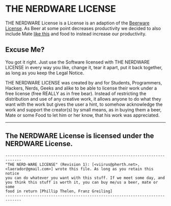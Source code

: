 # THE NERDWARE LICENSE

THE NERDWARE License is a License is an adaption of the [Beerware License]().
As Beer at some point decreases productivity we decided to also include
Mate [like this][] and food to instead increase our productivity.

[Beerware License]: http://en.wikipedia.org/wiki/Beerware
[like this]: http://en.wikipedia.org/wiki/Club-Mate


## Excuse Me?

You got it right. Just use the Software licensed with THE NERDWARE
LICENSE in every way you like, change it, tear it apart, put it back
together, as long as you keep the Legal Notice. 

THE NERDWARE LICENSE was created by and for Students, Programmers,
Hackers, Nerds, Geeks and alike to be able to license their work under
a free license (free REALLY as in free bear). Instead of restricting the
distribution and use of any creative work, it allows anyone to do what
they want with the work but gives the user a hint, to somehow
acknowledge the work and support the creator(s) by small means, as in
buying them a beer, Mate or some Food to let him or her know, that his
work was appreciated.



------
## The NERDWARE License is licensed under the NERDWARE License.


```
-----------------------------------------------------------------------------
"THE NERD-WARE LICENSE" (Revision 1): [<viirus@pherth.net>,
<laerador@gmail.com>] wrote this file. As long as you retain this notice
you can do whatever you want with this stuff. If we meet some day, and
you think this stuff is worth it, you can buy me/us a beer, mate or some
food in return [Phillip Thelen, Franz Greiling]
-----------------------------------------------------------------------------
```
